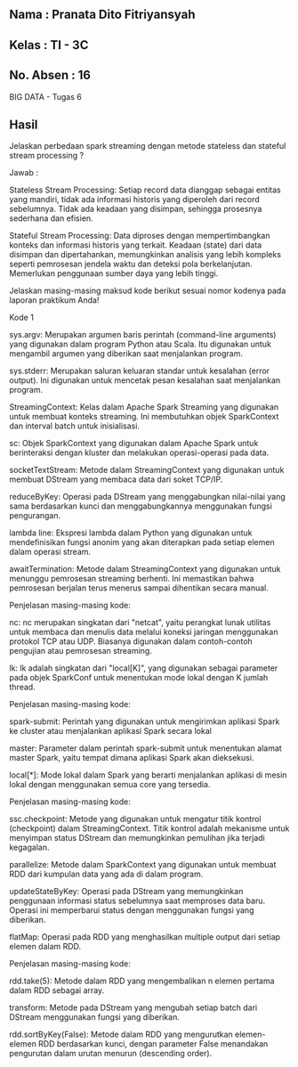## Nama      : Pranata Dito Fitriyansyah
## Kelas     : TI - 3C
## No. Absen : 16

BIG DATA - Tugas 6

## Hasil

Jelaskan perbedaan spark streaming dengan metode stateless dan stateful stream processing ?

Jawab :

Stateless Stream Processing: Setiap record data dianggap sebagai entitas yang mandiri, tidak ada informasi historis yang diperoleh dari record sebelumnya. Tidak ada keadaan yang disimpan, sehingga prosesnya sederhana dan efisien.

Stateful Stream Processing: Data diproses dengan mempertimbangkan konteks dan informasi historis yang terkait. Keadaan (state) dari data disimpan dan dipertahankan, memungkinkan analisis yang lebih kompleks seperti pemrosesan jendela waktu dan deteksi pola berkelanjutan. Memerlukan penggunaan sumber daya yang lebih tinggi.

Jelaskan masing-masing maksud kode berikut sesuai nomor kodenya pada laporan praktikum Anda!

Kode 1

sys.argv: Merupakan argumen baris perintah (command-line arguments) yang digunakan dalam program Python atau Scala. Itu digunakan untuk mengambil argumen yang diberikan saat menjalankan program.

sys.stderr: Merupakan saluran keluaran standar untuk kesalahan (error output). Ini digunakan untuk mencetak pesan kesalahan saat menjalankan program.

StreamingContext: Kelas dalam Apache Spark Streaming yang digunakan untuk membuat konteks streaming. Ini membutuhkan objek SparkContext dan interval batch untuk inisialisasi.

sc: Objek SparkContext yang digunakan dalam Apache Spark untuk berinteraksi dengan kluster dan melakukan operasi-operasi pada data.

socketTextStream: Metode dalam StreamingContext yang digunakan untuk membuat DStream yang membaca data dari soket TCP/IP.

reduceByKey: Operasi pada DStream yang menggabungkan nilai-nilai yang sama berdasarkan kunci dan menggabungkannya menggunakan fungsi pengurangan.

lambda line: Ekspresi lambda dalam Python yang digunakan untuk mendefinisikan fungsi anonim yang akan diterapkan pada setiap elemen dalam operasi stream.

awaitTermination: Metode dalam StreamingContext yang digunakan untuk menunggu pemrosesan streaming berhenti. Ini memastikan bahwa pemrosesan berjalan terus menerus sampai dihentikan secara manual.

Penjelasan masing-masing kode:

nc: nc merupakan singkatan dari "netcat", yaitu perangkat lunak utilitas untuk membaca dan menulis data melalui koneksi jaringan menggunakan protokol TCP atau UDP. Biasanya digunakan dalam contoh-contoh pengujian atau pemrosesan streaming.

lk: lk adalah singkatan dari "local[K]", yang digunakan sebagai parameter pada objek SparkConf untuk menentukan mode lokal dengan K jumlah thread.

Penjelasan masing-masing kode:

spark-submit: Perintah yang digunakan untuk mengirimkan aplikasi Spark ke cluster atau menjalankan aplikasi Spark secara lokal

master: Parameter dalam perintah spark-submit untuk menentukan alamat master Spark, yaitu tempat dimana aplikasi Spark akan dieksekusi.

local[*]: Mode lokal dalam Spark yang berarti menjalankan aplikasi di mesin lokal dengan menggunakan semua core yang tersedia.

Penjelasan masing-masing kode:

ssc.checkpoint: Metode yang digunakan untuk mengatur titik kontrol (checkpoint) dalam StreamingContext. Titik kontrol adalah mekanisme untuk menyimpan status DStream dan memungkinkan pemulihan jika terjadi kegagalan.

parallelize: Metode dalam SparkContext yang digunakan untuk membuat RDD dari kumpulan data yang ada di dalam program.

updateStateByKey: Operasi pada DStream yang memungkinkan penggunaan informasi status sebelumnya saat memproses data baru. Operasi ini memperbarui status dengan menggunakan fungsi yang diberikan.

flatMap: Operasi pada RDD yang menghasilkan multiple output dari setiap elemen dalam RDD.

Penjelasan masing-masing kode:

rdd.take(5): Metode dalam RDD yang mengembalikan n elemen pertama dalam RDD sebagai array.

transform: Metode pada DStream yang mengubah setiap batch dari DStream menggunakan fungsi yang diberikan.

rdd.sortByKey(False): Metode dalam RDD yang mengurutkan elemen-elemen RDD berdasarkan kunci, dengan parameter False menandakan pengurutan dalam urutan menurun (descending order).


